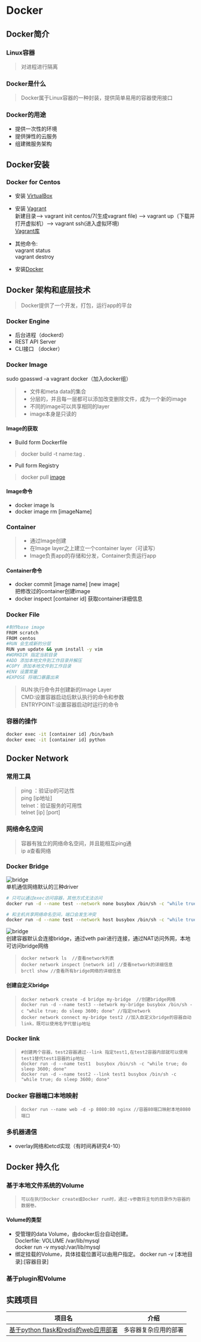 # Docker

## Docker简介

### Linux容器

> 对进程进行隔离

### Docker是什么

> Docker属于Linux容器的一种封装，提供简单易用的容器使用接口

### Docker的用途

- 提供一次性的环境
- 提供弹性的云服务
- 组建微服务架构

## Docker安装

### Docker for Centos

- 安装 [VirtualBox](https://www.virtualbox.org/wiki/Downloads)
- 安装 [Vagrant](https://www.vagrantup.com/downloads.html)  
新建目录--> vagrant init centos/7(生成vagrant file) --> vagrant up（下载并打开虚拟机）--> vagrant ssh(进入虚拟环境)  
[Vagrant库](https://app.vagrantup.com/boxes/search)  
- 其他命令:  
     vagrant status  
     vagrant destroy

- 安装[Docker](https://docs.docker.com/v17.12/install/linux/docker-ce/centos/#install-docker-ce-1)  

## Docker 架构和底层技术

> Docker提供了一个开发，打包，运行app的平台

### Docker Engine

- 后台进程（dockerd）
- REST API Server
- CLI接口 （docker）

### Docker Image

sudo gpasswd -a vagrant docker（加入docker组）

> - 文件和meta data的集合
> - 分层的，并且每一层都可以添加改变删除文件，成为一个新的image
> - 不同的image可以共享相同的layer
> - image本身是只读的

#### Image的获取

- Build form Dockerfile

> docker build -t name:tag .

- Pull form Registry

> docker pull [image](https://hub.docker.com/)

#### Image命令

- docker image ls
- docker image rm [imageName]

### Container

> - 通过Image创建
> - 在Image layer之上建立一个container layer（可读写）
> - Image负责app的存储和分发，Container负责运行app

#### Container命令

- docker commit [image name] [new image]  
把修改过的container创建image
- docker inspect [container id]
获取container详细信息

### Docker File

```bash
#制作base image
FROM scratch
FROM centos
#RUN 会生成新的分层
RUN yum update && yum install -y vim
#WORKDIR 指定当前目录
#ADD 添加本地文件到工作目录并解压
#COPY 添加本地文件到工作目录
#ENV 设置常量
#EXPOSE 将端口暴露出来
```

> RUN:执行命令并创建新的Image Layer  
> CMD:设置容器启动后默认执行的命令和参数  
> ENTRYPOINT:设置容器启动时运行的命令

### 容器的操作

```bash
docker exec -it [container id] /bin/bash
docker exec -it [container id] python
```

## Docker Network

### 常用工具

> ping ：验证ip的可达性  
ping [ip地址]  
> telnet：验证服务的可用性  
telnet [ip] [port]  

### 网络命名空间

> 容器有独立的网络命名空间，并且能相互ping通  
> ip a查看网络

### Docker Bridge

![bridge](image/network.png)  
单机通信网络默认的三种driver  

```bash
# 只可以通过exec访问容器，其他方式无法访问
docker run -d --name test --network none busybox /bin/sh -c "while true; do sleep 3600; done"
```

```bash
# 和主机共享网络命名空间，端口会发生冲突
docker run -d --name test --network host busybox /bin/sh -c "while true; do sleep 3600; done"
```

![bridge](image/bridge.png)  
创建容器默认会连接bridge，通过veth pair进行连接，通过NAT访问外网，本地可访问bridge网络

>     docker network ls  //查看network列表  
>     docker network inspect [network id] //查看network的详细信息
>     brctl show //查看所有bridge网络的详细信息  

#### 创建自定义bridge

>     docker network create -d bridge my-bridge  //创建bridge网络
>     docker run -d --name test3 --network my-bridge busybox /bin/sh -c "while true; do sleep 3600; done" //指定network
>     docker network connect my-bridge test2 //加入自定义bridge的容器自动link，既可以使用名字代替ip地址

### Docker link

>     #创建两个容器，test2容器通过--link 指定test1,在test2容器内部就可以使用test1替代test1容器的ip地址  
>     docker run -d --name test1  busybox /bin/sh -c "while true; do sleep 3600; done"  
>     docker run -d --name test2 --link test1 busybox /bin/sh -c "while true; do sleep 3600; done"  

### Docker 容器端口本地映射

>     docker run --name web -d -p 8080:80 nginx //容器80端口映射本地8080端口

### 多机器通信

- overlay网络和etcd实现（有时间再研究4-10）

## Docker 持久化

### 基于本地文件系统的Volume

>     可以在执行Docker create或Docker run时，通过-v参数将主句的目录作为容器的数据卷。  

#### Volume的类型

- 受管理的data Volume，由docker后台自动创建。  
Doclerfile: VOLUME /var/lib/mysql  
docker run -v mysql:/var/lib/mysql
- 绑定挂载的Volume，具体挂载位置可以由用户指定。
docker run -v [本地目录]:[容器目录]

### 基于plugin和Volume

## 实践项目

| 项目名                              | 介绍                                  |
| ----------------------------------- | -------------------------------------- |
| [基于python flask和redis的web应用部署](https://github.com/kangapp/Docker/tree/master/src/flask-redis) | 多容器复杂应用的部署 |